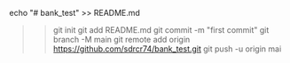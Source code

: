 echo "# bank_test" >> README.md
>> git init
>> git add README.md
>> git commit -m "first commit"
>> git branch -M main
>> git remote add origin https://github.com/sdrcr74/bank_test.git
>> git push -u origin mai
